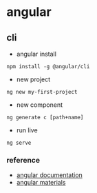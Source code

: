 # angular

## cli

- angular install

`npm install -g @angular/cli`

- new project

`ng new my-first-project`

- new component

`ng generate c [path+name]`

- run live

`ng serve`

### reference

- [angular documentation](https://angular.io/cli)
- [angular materials](https://material.angular.io)
